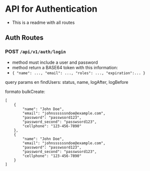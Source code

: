 # API for Authentication

- This is a readme with all routes

## Auth Routes

### POST ```/api/v1/auth/login```

- method must include a user and password
- method return a BASE64 token with this information:
- ```{ "name": ..., "email": ..., "roles": ..., "expiration":... }```


query params en findUsers: status, name, logAfter, logBefore

formato bulkCreate:

```
[ 
    {
        "name": "John Doe",
        "email": "johnssssssndoe@example.com",
        "password": "passwsord123",
        "password_second": "passwsord123",
        "cellphone": "123-456-7890"
    },
    {
        "name": "John Doe",
        "email": "johnssssssndoe@example.com",
        "password": "passwsord123",
        "password_second": "passwsord123",
        "cellphone": "123-456-7890"
    }
]
```


